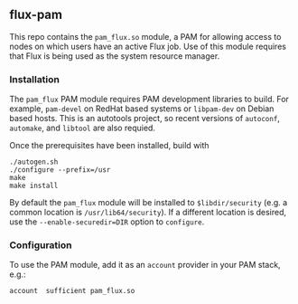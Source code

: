 ## flux-pam

This repo contains the `pam_flux.so` module, a PAM for allowing access to
nodes on which users have an active Flux job. Use of this module requires
that Flux is being used as the system resource manager.

### Installation

The `pam_flux` PAM module requires PAM development libraries to build. For
example, `pam-devel` on RedHat based systems or `libpam-dev` on Debian
based hosts. This is an autotools project, so recent versions of `autoconf`,
`automake`, and `libtool` are also requied.

Once the prerequisites have been installed, build with
```
./autogen.sh
./configure --prefix=/usr
make
make install
```

By default the `pam_flux` module will be installed to `$libdir/security`
(e.g. a common location is `/usr/lib64/security`). If a different location
is desired, use the `--enable-securedir=DIR` option to `configure`.

### Configuration

To use the PAM module, add it as an `account` provider in your PAM stack,
e.g.:

```
account  sufficient pam_flux.so
```
